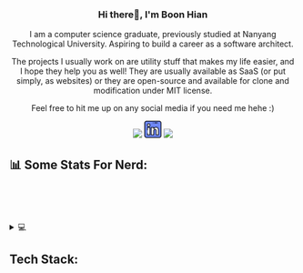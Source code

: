 
<div align="center">
  <h3>Hi there👋, I'm Boon Hian</h3>

  I am a computer science graduate, previously studied at Nanyang Technological University. Aspiring to build a career as a software architect. 
  <p><p>
  The projects I usually work on are utility stuff that makes my life easier, and I hope they help you as well! They are usually available as SaaS (or put simply, as websites) or they are open-source and available for clone and modification under MIT license.
  <p><p>
  Feel free to hit me up on any social media if you need me hehe :)
  
  <a href="https://discord.com/users/448704320188317697"><img height="30" src="https://i.redd.it/6jupfeilyhx71.jpg"></a> 
  <a href="https://www.linkedin.com/in/boon-hian-lim/"><img height="30" src="https://raw.githubusercontent.com/8bithemant/8bithemant/master/linkedin.png?raw=true"></a>
  <a href="mailto:csbhlim@gmail.com"><img height="30" src="https://cdn-icons-png.flaticon.com/512/408/408162.png"></a>
</div>

<h2>📊 Some Stats For Nerd:</h2>
<div align="center">
  
  <picture>
  <source
    srcset="https://github-readme-stats.vercel.app/api?username=BoonHianLim&show_icons=true&theme=radical&rank_icon=github"
    media="(prefers-color-scheme: dark)"
  />
  <source
    srcset="https://github-readme-stats.vercel.app/api?username=BoonHianLim&show_icons=true&theme=default&rank_icon=github"
    media="(prefers-color-scheme: light), (prefers-color-scheme: no-preference)"
  />
  <img />
  </picture>
</div>

<div align="center">
<p><p>
  <picture>
  <source
    srcset="https://github-readme-stats.vercel.app/api/top-langs/?username=BoonHianLim&hide=Jupyter%20Notebook%2chtml&layout=compact&theme=dark#gh-dark-mode-only"
    media="(prefers-color-scheme: dark)"
  />
  <source
    srcset="https://github-readme-stats.vercel.app/api/top-langs/?username=BoonHianLim&hide=Jupyter%20Notebook%2chtml&layout=compact&theme=default#gh-light-mode-only"
    media="(prefers-color-scheme: light), (prefers-color-scheme: no-preference)"
  />
  <img />
  </picture>
</div>

<details>
<summary>💻 <h2>Tech Stack:</h2></summary>
<table align="center">
  <tr align="center">
    <th>Type</th>
    <th>Language / Frameworks</th>
  </tr>
  
  <tr align="center">
    <td>Web Development</td>
    <td>
      <a href="https://www.typescriptlang.org/"><img src="https://img.shields.io/badge/typescript-black?style=for-the-badge&logo=typescript&logoColor=white" /></a>
      <a href="https://developer.mozilla.org/en-US/docs/Web/JavaScript"><img src="https://img.shields.io/badge/javascript-black?style=for-the-badge&logo=javascript&logoColor=%23F7DF1E" /></a>
      <a href="https://developer.mozilla.org/en-US/docs/Learn/Getting_started_with_the_web/HTML_basics"><img src="https://img.shields.io/badge/html5-black?style=for-the-badge&logo=html5&logoColor=white" /></a>
      <a href="https://react.dev/"><img src="https://img.shields.io/badge/react-black?style=for-the-badge&logo=react&logoColor=%2361DAFB" /></a>
    </td>
  </tr>

  <tr align="center">
    <td>Mobile App Development</td>
    <td>
      <a href="https://reactnative.dev/"><img src="https://img.shields.io/badge/react_native-black?style=for-the-badge&logo=react&logoColor=%2361DAFB" /></a>
      <a href="https://docs.expo.dev/get-started/expo-go/"><img src="https://img.shields.io/badge/expo-black?style=for-the-badge&logo=expo&logoColor=#D04A37" /></a>
      <a href="https://dart.dev/"><img src="https://img.shields.io/badge/dart-black?style=for-the-badge&logo=dart&logoColor=white" /></a>
      <a href="https://flutter.dev/"><img src="https://img.shields.io/badge/Flutter-black?style=for-the-badge&logo=Flutter&logoColor=white" /></a>
    </td>
  </tr>
  
  <tr align="center">
    <td>Software Development</td>
    <td>
      <a href="https://www.java.com/"><img src="https://img.shields.io/badge/java-black?style=for-the-badge&logo=openjdk&logoColor=white" /></a>
      <a href="https://en.wikipedia.org/wiki/C_(programming_language)"><img src="https://img.shields.io/badge/c-black?style=for-the-badge&logo=c&logoColor=white" /></a>
      <a href="https://en.wikipedia.org/wiki/C%2B%2B"><img src="https://img.shields.io/badge/c++-black?style=for-the-badge&logo=c%2B%2B&logoColor=white" /></a>
    </td>
  </tr>

  <tr align="center">
    <td>UI Prototyping</td>
    <td>
      <a href="https://www.figma.com/"><img src="https://img.shields.io/badge/figma-black?style=for-the-badge&logo=figma&logoColor=white" /></a>
      <a href="https://www.gimp.org/"><img src="https://img.shields.io/badge/GIMP-black?style=for-the-badge&logo=gimp&logoColor=white" /></a>
    </td>
  </tr>

  <tr align="center">
    <td>Cloud Architecture</td>
    <td>
      <a href="https://cloud.google.com/"><img src="https://img.shields.io/badge/Google_Cloud-black?style=for-the-badge&logo=google-cloud&logoColor=white" /></a>
      <a href="https://cloud.google.com/bigquery"><img src="https://img.shields.io/badge/bigquery-black.svg?style=for-the-badge&logo=data:image/jpeg%2bxml;base64,%2F9j%2F4AAQSkZJRgABAQEASABIAAD%2F2wBDAP%2F%2F%2F%2F%2F%2F%2F%2F%2F%2F%2F%2F%2F%2F%2F%2F%2F%2F%2F%2F%2F%2F%2F%2F%2F%2F%2F%2F%2F%2F%2F%2F%2F%2F%2F%2F%2F%2F%2F%2F%2F%2F%2F%2F%2F%2F%2F%2F%2F%2F%2F%2F%2F%2F%2F%2F%2F%2F%2F%2F%2F%2F%2F%2F%2F%2F%2F%2F%2F%2F%2F%2F%2F%2F%2F%2F%2F%2F%2F%2F%2F%2F%2F%2F%2F%2F2wBDAf%2F%2F%2F%2F%2F%2F%2F%2F%2F%2F%2F%2F%2F%2F%2F%2F%2F%2F%2F%2F%2F%2F%2F%2F%2F%2F%2F%2F%2F%2F%2F%2F%2F%2F%2F%2F%2F%2F%2F%2F%2F%2F%2F%2F%2F%2F%2F%2F%2F%2F%2F%2F%2F%2F%2F%2F%2F%2F%2F%2F%2F%2F%2F%2F%2F%2F%2F%2F%2F%2F%2F%2F%2F%2F%2F%2F%2F%2F%2F%2F%2F%2F%2F%2F%2F%2FwgARCAAbABoDAREAAhEBAxEB%2F8QAFwABAQEBAAAAAAAAAAAAAAAAAAECA%2F%2FEABQBAQAAAAAAAAAAAAAAAAAAAAD%2F2gAMAwEAAhADEAAAAYUhDQBk0CmAAdD%2FxAAUEAEAAAAAAAAAAAAAAAAAAABA%2F9oACAEBAAEFAgf%2FxAAUEQEAAAAAAAAAAAAAAAAAAABA%2F9oACAEDAQE%2FAQf%2FxAAUEQEAAAAAAAAAAAAAAAAAAABA%2F9oACAECAQE%2FAQf%2FxAAUEAEAAAAAAAAAAAAAAAAAAABA%2F9oACAEBAAY%2FAgf%2FxAAcEAABBAMBAAAAAAAAAAAAAAABABARUSFBYfD%2F2gAIAQEAAT8hFlSKXQx0ox60NsFlocN%2F%2F9oADAMBAAIAAwAAABCCCCAQQCD%2FxAAUEQEAAAAAAAAAAAAAAAAAAABA%2F9oACAEDAQE%2FEAf%2FxAAUEQEAAAAAAAAAAAAAAAAAAABA%2F9oACAECAQE%2FEAf%2FxAAmEAACAQIFAgcAAAAAAAAAAAABETEAECFBUXGRYcGBobHR4fDx%2F9oACAEBAAE%2FEAAHB9z9qyIeHp80QCOQWBkInyFbDafCgSHptjYgQAcCI7flKDCbecuImlgQCznv206U2h4vgI3t%2F9k%3D&logoColor=white" /></a>
      <a href="https://cloud.google.com/functions"><img src="https://img.shields.io/badge/cloud_functions-black.svg?style=for-the-badge&logoColor=white&logo=data:image/jpeg%2bxml;base64,%2F9j%2F4AAQSkZJRgABAQEASABIAAD%2F2wBDAAMCAgMCAgMDAwMEAwMEBQgFBQQEBQoHBwYIDAoMDAsKCwsNDhIQDQ4RDgsLEBYQERMUFRUVDA8XGBYUGBIUFRT%2F2wBDAQMEBAUEBQkFBQkUDQsNFBQUFBQUFBQUFBQUFBQUFBQUFBQUFBQUFBQUFBQUFBQUFBQUFBQUFBQUFBQUFBQUFBT%2FwgARCAANABADAREAAhEBAxEB%2F8QAFwAAAwEAAAAAAAAAAAAAAAAAAAEFBv%2FEABQBAQAAAAAAAAAAAAAAAAAAAAD%2F2gAMAwEAAhADEAAAAcyIlAf%2FxAAZEAEAAgMAAAAAAAAAAAAAAAAFAgMEBgf%2F2gAIAQEAAQUC3k1BBTRzkD0%2Bn4ULbuYYUKrv%2F8QAFBEBAAAAAAAAAAAAAAAAAAAAIP%2FaAAgBAwEBPwEf%2F8QAFBEBAAAAAAAAAAAAAAAAAAAAIP%2FaAAgBAgEBPwEf%2F8QAIhAAAgIABQUBAAAAAAAAAAAAAQIDBQAEESEiEzFRcZGh%2F9oACAEBAAY%2FApaasycIqqowRRogUFWl005Hfkx%2FAT5xFT2eThNVameKRHCks0WuvIb8WH6SPOKu%2BUspt8usrQHfpkInY%2BiPmLS9YszVGXMqQDbqEo%2Fc%2BgfuP%2F%2FEABoQAQEAAwEBAAAAAAAAAAAAAAERADFRQSH%2F2gAIAQEAAT8hAQO7%2BitsLGOwwbxb3gQssJWGww3JzQfCRKcW0%2BwXMrIOkYcWw%2BR%2F%2F9oADAMBAAIAAwAAABAaT%2F%2FEABQRAQAAAAAAAAAAAAAAAAAAACD%2F2gAIAQMBAT8QH%2F%2FEABYRAAMAAAAAAAAAAAAAAAAAAAABEP%2FaAAgBAgEBPxAV%2F8QAFxABAQEBAAAAAAAAAAAAAAAAAREhAP%2FaAAgBAQABPxAFblcPY8WsDKtT45M9Xi1gbAJNhiyARgRLoQ8kXRI8ogiBBuhHz%2F%2FZ" /></a>
      <a href="https://cloud.google.com/storage"><img src="https://img.shields.io/badge/google_cloud_storage-black.svg?style=for-the-badge&logoColor=white&logo=data:image/jpeg%2bxml;base64,%2F9j%2F4AAQSkZJRgABAQIAdgB2AAD%2F2wBDAAMCAgMCAgMDAwMEAwMEBQgFBQQEBQoHBwYIDAoMDAsKCwsNDhIQDQ4RDgsLEBYQERMUFRUVDA8XGBYUGBIUFRT%2F2wBDAQMEBAUEBQkFBQkUDQsNFBQUFBQUFBQUFBQUFBQUFBQUFBQUFBQUFBQUFBQUFBQUFBQUFBQUFBQUFBQUFBQUFBT%2FwgARCAATAB8DAREAAhEBAxEB%2F8QAGgAAAgIDAAAAAAAAAAAAAAAABAUABgMHCP%2FEABgBAQEAAwAAAAAAAAAAAAAAAAADAQIE%2F9oADAMBAAIQAxAAAAHqEzAVppa6L%2BS5YFWderrcuWz8hr%2FOP%2F%2FEABwQAAEEAwEAAAAAAAAAAAAAAAQAAwUGAQISFv%2FaAAgBAQABBQJhhthnnCNy7oIIzvJxAlPBFE8uGjYIEEXzUZaYSvmPGwPeV3lXmTJhKn%2F%2FxAAcEQACAgMBAQAAAAAAAAAAAAABAgADEBIxICP%2F2gAIAQMBAT8Bw%2BwU69lJcp9O5dgiljKrRcuw8cn%2FxAAeEQACAgICAwAAAAAAAAAAAAABAwIEABEQEyAhQf%2FaAAgBAgEBPwHhIgWAMOhlqKYt0g7HKll0wuP3LNc1mdcvAkn2c%2F%2FEACcQAAIBAwMDAwUAAAAAAAAAAAECAwAEEQUSMSEiURCR0hMkM3GV%2F9oACAEBAAY%2FAo4441jjRQqqowAK4qVreNXnA7VPmvp6raxOWPdFIgIPXpkVDCs1%2FtjQIPv5hwPAbHtX5tQ%2Foz%2FOpJ3l1EqgyQuoT%2FOnBk1GOOQ4Ia9lfg%2BGJB9q024mffLLbRu7Y5JUZ9b25snEE0WzYwUHGXUcH91%2F%2F8QAHxABAAICAgIDAAAAAAAAAAAAAQARITFBYVGREHGB%2F9oACAEBAAE%2FIQLQHCKADQToep4sSawswxA4FLZsPUZfXNcAwxrQDwHxCtvfjWUvfVkRenja%2FGYQDYLUqMGXid8UKWz6mEu0ayYE0uJ%2F%2F9oADAMBAAIAAwAAABAQsBqQH%2F%2FEABoRAQADAAMAAAAAAAAAAAAAAAEAEBEgMUH%2F2gAIAQMBAT8QppHfEHIy3WkQieHAAYT%2FxAAdEQEAAgICAwAAAAAAAAAAAAABABEQMSFBUWGR%2F9oACAECAQE%2FEMWal5TxHWg%2Fe8vYCq51G6ClNnvOojZbP%2F%2FEABwQAQEAAwEAAwAAAAAAAAAAAAERACExQWHw8f%2FaAAgBAQABPxAIBDHw8AAACAAZ%2BKxESWc8w7PllLJTI2SGXgFBAPEOnN6zlFi4ONH4AAxGugQCjwIOvusRgAM5WUu6C0gJ53lf8oURgAugM%2BsMTAQiIjkH5NGKUtLtdpuOf%2F%2FZ" /></a>
    </td>
  </tr>
  
  <tr align="center">
    <td>Database</td>
    <td>
      <a href="https://firebase.google.com/"><img src="https://img.shields.io/badge/firebase-black?style=for-the-badge&logo=firebase" /></a>
      <a href="https://www.mongodb.com/"><img src="https://img.shields.io/badge/MongoDB-black?style=for-the-badge&logo=mongodb&logoColor=white" /></a>
    </td>
  </tr>

  <tr align="center">
    <td>Software Testing</td>
    <td>
      <a href="https://jestjs.io/"><img src="https://img.shields.io/badge/-jest-black?style=for-the-badge&logo=jest&logoColor=white" /></a>
      <a href="https://testing-library.com/"><img src="https://img.shields.io/badge/-TestingLibrary-black?style=for-the-badge&logo=testing-library&logoColor=white" /></a>
    </td>
  </tr>
  
  <tr align="center">
    <td>Package Management</td>
    <td>
      <a href="https://yarnpkg.com/"><img src="https://img.shields.io/badge/yarn-black?style=for-the-badge&logo=yarn&logoColor=white" /></a>
      <a href="https://python-poetry.org/"><img src="https://img.shields.io/badge/-poetry-black?style=for-the-badge&logo=poetry" /></a>
    </td>
  </tr>
  
  <tr align="center">
    <td>Data Science/AI</td>
    <td>
      <a href="https://www.python.org/"><img src="https://img.shields.io/badge/python-black?style=for-the-badge&logo=python&logoColor=ffdd54" /></a>
    </td>
  </tr>

</table>

</details>
